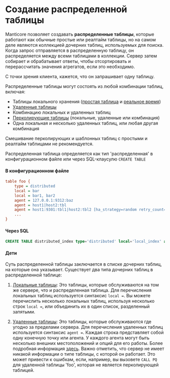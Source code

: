 # Создание распределенной таблицы

Manticore позволяет создавать **распределенные таблицы**, которые работают как обычные простые или реалтайм таблицы, но на самом деле являются коллекцией дочерних таблиц, используемых для поиска. Когда запрос отправляется в распределенную таблицу, он распределяется между всеми таблицами в коллекции. Сервер затем собирает и обрабатывает ответы, чтобы отсортировать и перерассчитать значения агрегатов, если это необходимо.

С точки зрения клиента, кажется, что он запрашивает одну таблицу.

Распределенные таблицы могут состоять из любой комбинации таблиц, включая:

* Таблицы локального хранения ([простая таблица](../../Creating_a_table/Local_tables/Plain_table.md) и [реальное время](../../Creating_a_table/Local_tables/Real-time_table.md))
* [Удаленные таблицы](../../Creating_a_table/Creating_a_distributed_table/Remote_tables.md)
* Комбинацию локальных и удаленных таблиц
* [Перколирующие таблицы](../../Creating_a_table/Local_tables/Percolate_table.md) (локальные, удаленные или комбинация)
* Одна локальная и несколько удаленных таблиц, или любая другая комбинация

Смешивание перколирующих и шаблонных таблиц с простыми и реалтайм таблицами не рекомендуется.

Распределенная таблица определяется как тип 'распределенная' в конфигурационном файле или через SQL-клаусулю `CREATE TABLE`

#### В конфигурационном файле

```ini
table foo {
    type = distributed
    local = bar
    local = bar1, bar2
    agent = 127.0.0.1:9312:baz
    agent = host1|host2:tbl
    agent = host1:9301:tbl1|host2:tbl2 [ha_strategy=random retry_count=10]
    ...
}
```

#### Через SQL

```sql
CREATE TABLE distributed_index type='distributed' local='local_index' agent='127.0.0.1:9312:remote_table'
```

#### Дети

Суть распределенной таблицы заключается в списке дочерних таблиц, на которые она указывает. Существует два типа дочерних таблиц в распределенной таблице:

1. [Локальные таблицы](../../Creating_a_table/Creating_a_distributed_table/Creating_a_local_distributed_table.md#Creating-a-local-distributed-table): Это таблицы, которые обслуживаются на том же сервере, что и распределенная таблица. Для перечисления локальных таблиц используется синтаксис `local =`. Вы можете перечислить несколько локальных таблиц, используя несколько строк `local =`, или объединить их в один список, разделенный запятыми.

2. [Удаленные таблицы](../../Creating_a_table/Creating_a_distributed_table/Remote_tables.md#agent): Это таблицы, которые обслуживаются где угодно за пределами сервера. Для перечисления удаленных таблиц используется синтаксис `agent =`. Каждая строка представляет собой одну конечную точку или агента. У каждого агента могут быть несколько внешних местоположений и опций для его работы. Более подробная информация [здесь](../../Creating_a_table/Creating_a_distributed_table/Remote_tables.md#agent). Важно отметить, что сервер не имеет никакой информации о типе таблицы, с которой он работает. Это может привести к ошибкам, если, например, вы вызовете `CALL PQ` для удаленной таблицы 'foo', которая не является перколирующей таблицей.

<!-- proofread -->
